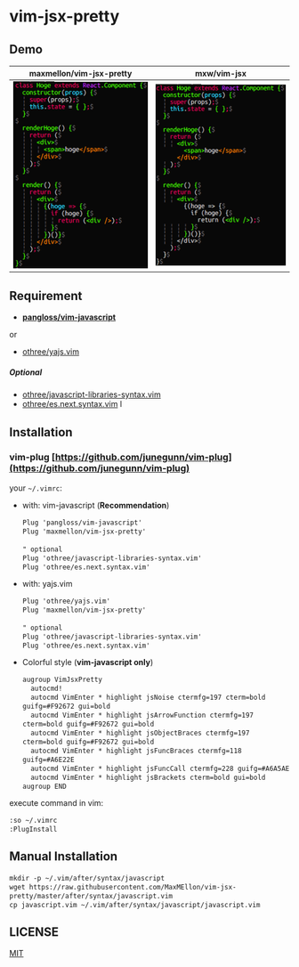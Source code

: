 vim-jsx-pretty
=======

Demo
---

|maxmellon/vim-jsx-pretty|mxw/vim-jsx|
|---|---|
|![](https://raw.githubusercontent.com/MaxMEllon/demos/master/vim-jsx-pretty/vim-jsx-pretty.png)|![](https://raw.githubusercontent.com/MaxMEllon/demos/master/vim-jsx-pretty/vim-jsx.png)|

Requirement
---

- [**pangloss/vim-javascript**](https://github.com/pangloss/vim-javascript)

or

- [othree/yajs.vim](https://github.com/othree/yajs.vim)

##### Optional

- [othree/javascript-libraries-syntax.vim](https://github.com/othree/javascript-libraries-syntax.vim)
- [othree/es.next.syntax.vim](https://github.com/othree/es.next.syntax.vim)
l

Installation
---

### vim-plug [https://github.com/junegunn/vim-plug](https://github.com/junegunn/vim-plug)

your `~/.vimrc`:

- with: vim-javascript (**Recommendation**)

    ```vim
    Plug 'pangloss/vim-javascript'
    Plug 'maxmellon/vim-jsx-pretty'

    " optional
    Plug 'othree/javascript-libraries-syntax.vim'
    Plug 'othree/es.next.syntax.vim'
    ```

- with: yajs.vim

    ```vim
    Plug 'othree/yajs.vim'
    Plug 'maxmellon/vim-jsx-pretty'

    " optional
    Plug 'othree/javascript-libraries-syntax.vim'
    Plug 'othree/es.next.syntax.vim'
    ```

- Colorful style (**vim-javascript only**)

    ```vim
    augroup VimJsxPretty
      autocmd!
      autocmd VimEnter * highlight jsNoise ctermfg=197 cterm=bold guifg=#F92672 gui=bold
      autocmd VimEnter * highlight jsArrowFunction ctermfg=197 cterm=bold guifg=#F92672 gui=bold
      autocmd VimEnter * highlight jsObjectBraces ctermfg=197 cterm=bold guifg=#F92672 gui=bold
      autocmd VimEnter * highlight jsFuncBraces ctermfg=118 guifg=#A6E22E
      autocmd VimEnter * highlight jsFuncCall ctermfg=228 guifg=#A6A5AE
      autocmd VimEnter * highlight jsBrackets cterm=bold gui=bold
    augroup END
    ```

execute command in vim:

    :so ~/.vimrc
    :PlugInstall

Manual Installation
---

```
mkdir -p ~/.vim/after/syntax/javascript
wget https://raw.githubusercontent.com/MaxMEllon/vim-jsx-pretty/master/after/syntax/javascript.vim
cp javascript.vim ~/.vim/after/syntax/javascript/javascript.vim
```

LICENSE
---
[MIT](./LICENSE.txt)
